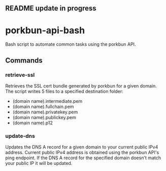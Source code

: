 ## README update in progress
# porkbun-api-bash
Bash script to automate common tasks using the porkbun API.

## Commands
### retrieve-ssl
Retrieves the SSL cert bundle generated by porkbun for a given domain.
The script writes 5 files to a specified destination folder:
- (domain name).intermediate.pem
- (domain name).fullchain.pem
- (domain name).privatekey.pem
- (domain name).publickey.pem
- (domain name).p12

### update-dns
Updates the DNS A record for a given domain to your current public IPv4 address.
Current public IPv4 address is obtained using the porkbun API's ping endpoint.
If the DNS A record for the specified domain doesn't match your public IP it will be updated.
